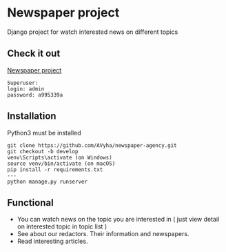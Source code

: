 

# Newspaper project


Django project for watch interested news on different topics

## Check it out

[Newspaper project](https://newspapers.onrender.com/)
```
Superuser:
login: admin
password: a995339a
```


## Installation

Python3 must be installed

```shell
git clone https://github.com/AVyha/newspaper-agency.git
git checkout -b develop
venv\Scripts\activate (on Windows)
source venv/bin/activate (on macOS)
pip install -r requirements.txt
---
python manage.py runserver
```

## Functional

- You can watch news on the topic you are interested in ( just view detail on interested topic in topic list )
- See about our redactors. Their information and newspapers.
- Read interesting articles.
